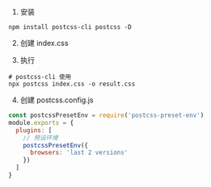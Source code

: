 1. 安装

```
npm install postcss-cli postcss -D
```

2. 创建 index.css

3. 执行

```
# postcss-cli 使用
npx postcss index.css -o result.css
```

4. 创建 postcss.config.js

```js
const postcssPresetEnv = require('postcss-preset-env')
module.exports = {
  plugins: [
    // 预设环境
    postcssPresetEnv({
      browsers: 'last 2 versions'
    })
  ]
}
```